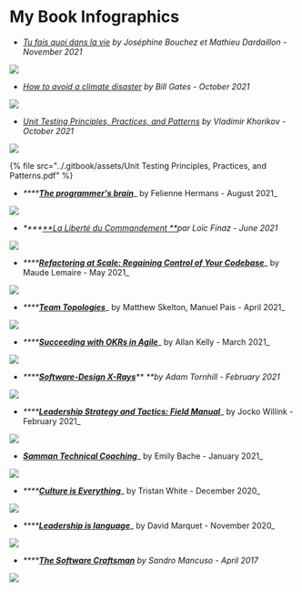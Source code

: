 # My Book Infographics

* __[_Tu fais quoi dans la vie_](https://livre.fnac.com/a16126259/Matthieu-Dardaillon-Tu-fais-quoi-dans-la-vie)_ by Joséphine Bouchez et Mathieu Dardaillon - November 2021_

![](../.gitbook/assets/Tu-fais-quoi-dans-la-vie.webp)

* __[_How to avoid a climate disaster_](https://www.goodreads.com/book/show/52275335-how-to-avoid-a-climate-disaster)_ by Bill Gates - October 2021_

![](<../.gitbook/assets/How to avoid a climate disaster.png>)

* __[_Unit Testing Principles, Practices, and Patterns_](https://www.manning.com/books/unit-testing)_ by Vladimir Khorikov - October 2021_

![](<../.gitbook/assets/Unit Testing Principles, Practices, and Patterns.png>)

{% file src="../.gitbook/assets/Unit Testing Principles, Practices, and Patterns.pdf" %}

* _****_[_**The programmer's brain**_](https://yoan-thirion.gitbook.io/knowledge-base/xtrem-reading/resources/book-notes/the-programmers-brain)_ by Felienne Hermans - August 2021_

![](<../.gitbook/assets/Programmers brain (1).png>)

* _****_[_**La Liberté du Commandement **_](https://livre.fnac.com/a14046398/Loic-Finaz-La-liberte-du-commandement)_par Loïc Finaz - June 2021_

![](<../.gitbook/assets/La liberté du commandement (1).png>)

* _****_[_**Refactoring at Scale: Regaining Control of Your Codebase**_](https://www.goodreads.com/book/show/53483751-refactoring-at-scale)_ by Maude Lemaire - May 2021_

![](<../.gitbook/assets/Refactoring at scale (1).jpg>)

* _****_[_**Team Topologies**_](https://www.goodreads.com/book/show/44135420-team-topologies)_ by Matthew Skelton, Manuel Pais - April 2021_

![](<../.gitbook/assets/Team Topologies (1).png>)

* _****_[_**Succeeding with OKRs in Agile**_](https://www.goodreads.com/book/show/57019672-succeeding-with-okrs-in-agile?ac=1\&from\_search=true\&qid=HgSf8HvSoN\&rank=1)_ by Allan Kelly - March 2021_

![](<../.gitbook/assets/succeeding with okrs in agile (3).png>)

* _****_[_**Software-Design X-Rays**_](https://www.goodreads.com/book/show/36517037-software-design-x-rays?ac=1\&from\_search=true\&qid=X1QZx8XCCs\&rank=1)_** **by Adam Tornhill - February 2021_

![](<../.gitbook/assets/Software-Design X-Rays (2).png>)

* _****_[_**Leadership Strategy and Tactics: Field Manual**_](https://www.goodreads.com/book/show/51136198-leadership-strategy-and-tactics?ac=1\&from\_search=true\&qid=ExRdMvfk8X\&rank=1)_ by Jocko Willink - February 2021_

![](<../.gitbook/assets/leadership strategy.jpg>)

* [_**Samman Technical Coaching**_](https://www.goodreads.com/book/show/56659570-technical-agile-coaching-with-the-samman-method?ac=1\&from\_search=true\&qid=Vsc4qfo3k7\&rank=1)_ by Emily Bache - January 2021_

![](<../.gitbook/assets/Samman Technical Coaching.png>)

* _****_[_**Culture is Everything**_](https://www.goodreads.com/book/show/35080568-culture-is-everything?ac=1\&from\_search=true\&qid=G7bsQEDUsD\&rank=1)_ by Tristan White - December 2020_

![](<../.gitbook/assets/Culture is everything (1).jpg>)

* _****_[_**Leadership is language**_](https://www.goodreads.com/book/show/42774083-leadership-is-language)_ by David Marquet - November 2020_

![](<../.gitbook/assets/Leadership is language.jpg>)

* _****_[_**The Software Craftsman**_](https://www.goodreads.com/book/show/23215733-the-software-craftsman) _by Sandro Mancuso_ _-_ _April 2017_

![](<../.gitbook/assets/The Software craftsman.png>)
